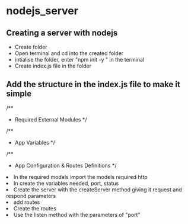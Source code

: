 # nodejs_server

<h2>Creating a server with nodejs</h2>
<ul>
    <li>Create folder</li>
    <li>Open terminal and cd into the created folder</li>
    <li>intialise the folder, enter "npm init -y " in the terminal</li>
    <li>Create index.js file in the folder</li>
</ul>
<h2>Add the structure in the index.js file to make it simple</h2>

/**
 * Required External Modules
 */

/**
 * App Variables
 */

/**
 *  App Configuration & Routes Definitions
 */

<li>In the required models import the models required http</li>
<li>In create the variables needed, port, status</li>
<li>Create the server with the createServer method giving it request and respond parameters</li>
<li>add routes</li>
<li>Create the routes</li>
<li>Use the listen method with the parameters of "port" </li>
